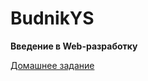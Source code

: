 # BudnikYS
<p><b>Введение в Web-разработку</b></p>
<a href="https://jsfiddle.net/Yana8/8ah7t1Lo/139/">Домашнее задание</a>
